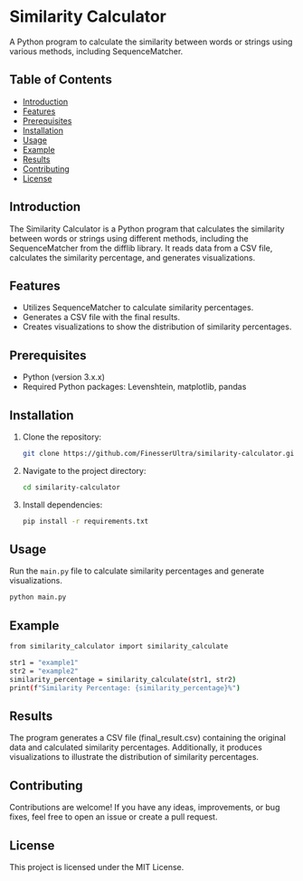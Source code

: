# Similarity Calculator

A Python program to calculate the similarity between words or strings using various methods, including SequenceMatcher.

## Table of Contents

- [Introduction](#introduction)
- [Features](#features)
- [Prerequisites](#prerequisites)
- [Installation](#installation)
- [Usage](#usage)
- [Example](#example)
- [Results](#results)
- [Contributing](#contributing)
- [License](#license)

## Introduction

The Similarity Calculator is a Python program that calculates the similarity between words or strings using different methods, including the SequenceMatcher from the difflib library. It reads data from a CSV file, calculates the similarity percentage, and generates visualizations.

## Features

- Utilizes SequenceMatcher to calculate similarity percentages.
- Generates a CSV file with the final results.
- Creates visualizations to show the distribution of similarity percentages.

## Prerequisites

- Python (version 3.x.x)
- Required Python packages: Levenshtein, matplotlib, pandas

## Installation

1. Clone the repository:

    ```bash
    git clone https://github.com/FinesserUltra/similarity-calculator.git
    ```

2. Navigate to the project directory:

    ```bash
    cd similarity-calculator
    ```

3. Install dependencies:

    ```bash
    pip install -r requirements.txt
    ```

## Usage

Run the `main.py` file to calculate similarity percentages and generate visualizations.

```bash
python main.py
```

## Example

```bash
from similarity_calculator import similarity_calculate

str1 = "example1"
str2 = "example2"
similarity_percentage = similarity_calculate(str1, str2)
print(f"Similarity Percentage: {similarity_percentage}%")
```

## Results
The program generates a CSV file (final_result.csv) containing the original data and calculated similarity percentages. Additionally, it produces visualizations to illustrate the distribution of similarity percentages.

## Contributing
Contributions are welcome! If you have any ideas, improvements, or bug fixes, feel free to open an issue or create a pull request.

## License
This project is licensed under the MIT License.

